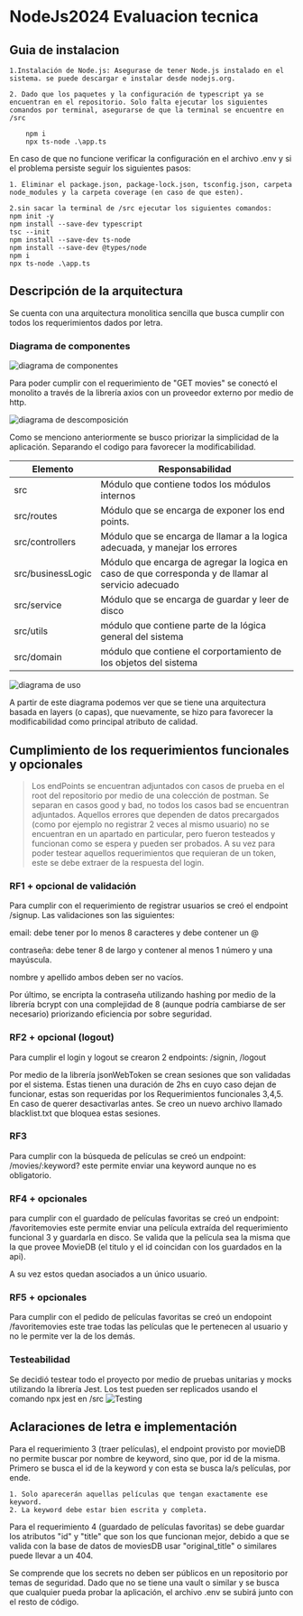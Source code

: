 # NodeJs2024 Evaluacion tecnica

## Guia de instalacion
    1.Instalación de Node.js: Asegurase de tener Node.js instalado en el sistema. se puede descargar e instalar desde nodejs.org.

    2. Dado que los paquetes y la configuración de typescript ya se encuentran en el repositorio. Solo falta ejecutar los siguientes comandos por terminal, asegurarse de que la terminal se encuentre en /src 

        npm i
        npx ts-node .\app.ts
    
En caso de que no funcione verificar la configuración en el archivo .env y 
si el problema persiste seguir los siguientes pasos:

    1. Eliminar el package.json, package-lock.json, tsconfig.json, carpeta node_modules y la carpeta coverage (en caso de que esten).

    2.sin sacar la terminal de /src ejecutar los siguientes comandos:
    npm init -y
    npm install --save-dev typescript
    tsc --init
    npm install --save-dev ts-node
    npm install --save-dev @types/node
    npm i
    npx ts-node .\app.ts

## Descripción de la arquitectura

Se cuenta con una arquitectura monolitica sencilla que busca cumplir con todos los requerimientos dados por letra.

### Diagrama de componentes
![diagrama de componentes](./Documentacion/Componentes.png)

Para poder cumplir con el requerimiento de "GET movies" se conectó el monolito a través de la librería axios con un proveedor externo por medio de http.

![diagrama de descomposición](./Documentacion/Descomposicion.png)

Como se menciono anteriormente se busco priorizar la simplicidad de la aplicación. Separando el codigo para favorecer la modificabilidad. 

| Elemento | Responsabilidad |
|--------- | --------------- |
| src      | Módulo que contiene todos los módulos internos |
| src/routes| Módulo que se encarga de exponer los end points. |
| src/controllers | Módulo que se encarga de llamar a la logica adecuada, y manejar los errores |
| src/businessLogic | Módulo que encarga de agregar la logica en caso de que corresponda y de llamar al servicio adecuado |
| src/service | Módulo que se encarga de guardar y leer de disco |
| src/utils | módulo que contiene parte de la lógica general del sistema | 
| src/domain | módulo que contiene el corportamiento de los objetos del sistema |


![diagrama de uso](./Documentacion/uso.png)

A partir de este diagrama podemos ver que se tiene una arquitectura basada en layers (o capas), que nuevamente, se hizo para favorecer la modificabilidad como principal atributo de calidad.



## Cumplimiento de los requerimientos funcionales y opcionales

   >Los endPoints se encuentran adjuntados con casos de prueba en el root del repositorio por medio de una colección de postman.
   Se separan en casos good y bad, no todos los casos bad se encuentran adjuntados. Aquellos errores que dependen de datos precargados (como por ejemplo no registrar 2 veces al mismo usuario) no se encuentran en un apartado en particular, pero fueron testeados y funcionan como se espera y pueden ser probados. A su vez para poder testear aquellos requerimientos que requieran de un token, este se debe extraer de la respuesta del login.

### RF1 + opcional de validación

Para cumplir con el requerimiento de registrar usuarios se creó el endpoint /signup. 
Las validaciones son las siguientes:

email: debe tener por lo menos 8 caracteres y debe contener un @

contraseña: debe tener 8 de largo y contener al menos 1 número y una mayúscula.

nombre y apellido ambos deben ser no vacíos.

Por último, se encripta la contraseña utilizando hashing por medio de la librería bcrypt con una complejidad de 8 (aunque podría cambiarse de ser necesario) priorizando eficiencia por sobre seguridad.

### RF2 + opcional (logout)

Para cumplir el login y logout se crearon 2 endpoints: /signin, /logout

Por medio de la librería jsonWebToken se crean sesiones que son validadas por el sistema. Estas tienen una duración de 2hs en cuyo caso dejan de funcionar, estas son requeridas por los Requerimientos funcionales 3,4,5.
En caso de querer desactivarlas antes. Se creo un nuevo archivo llamado blacklist.txt que bloquea estas sesiones.

### RF3 

Para cumplir con la búsqueda de películas se creó un endpoint: /movies/:keyword? este permite enviar una keyword aunque no es obligatorio.


### RF4 + opcionales

para cumplir con el guardado de películas favoritas se creó un endpoint: /favoritemovies este permite enviar una película extraída del requerimiento funcional 3 y guardarla en disco. Se valida que la película sea la misma que la que provee MovieDB (el titulo y el id coincidan con los guardados en la api).

A su vez estos quedan asociados a un único usuario.


### RF5 + opcionales

Para cumplir con el pedido de películas favoritas se creó un endopoint /favoritemovies este trae todas las películas que le pertenecen al usuario y no le permite ver la de los demás.

### Testeabilidad 
Se decidió testear todo el proyecto por medio de pruebas unitarias y mocks utilizando la librería Jest. Los test pueden ser replicados usando el comando npx jest en /src
![Testing](./Documentacion/image.png)

## Aclaraciones de letra e implementación

Para el requerimiento 3 (traer películas), el endpoint provisto por movieDB no permite buscar por nombre de keyword, sino que, por id de la misma. Primero se busca el id de la keyword y con esta se busca la/s películas, por ende. 

    1. Solo aparecerán aquellas películas que tengan exactamente ese keyword.
    2. La keyword debe estar bien escrita y completa. 

Para el requerimiento 4 (guardado de películas favoritas) se debe guardar los atributos "id" y "title" que son los que funcionan mejor, debido a que se valida con la base de datos de moviesDB usar "original_title" o similares puede llevar a un 404.

Se comprende que los secrets no deben ser públicos en un repositorio por temas de seguridad. Dado que no se tiene una vault o similar y se busca que cualquier pueda probar la aplicación, el archivo .env se subirá junto con el resto de código.


